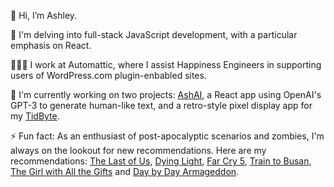 <!-- <img src="https://github.com/ash1eygrace/ash1eygrace/blob/master/hey_there.gif?raw=true" width="100%"/> -->

👋 Hi, I’m Ashley. 

🌱 I'm delving into full-stack JavaScript development, with a particular emphasis on React. 

👩🏻‍💻 I work at Automattic, where I assist Happiness Engineers in supporting users of WordPress.com plugin-enbabled sites.

🔭 I'm currently working on two projects: [AshAI](https://github.com/ash1eygrace/ai-content), a React app using OpenAI's GPT-3 to generate human-like text, and a retro-style pixel display app for my [TidByte](https://github.com/tidbyt/community/).

⚡ Fun fact: As an enthusiast of post-apocalyptic scenarios and zombies, I'm always on the lookout for new recommendations. Here are my recommendations: [The Last of Us](https://www.playstation.com/en-ca/games/the-last-of-us-part-i/), [Dying Light](https://store.steampowered.com/agecheck/app/239140/), [Far Cry 5](https://store.steampowered.com/agecheck/app/552520/), [Train to Busan](https://en.wikipedia.org/wiki/Train_to_Busan), [The Girl with All the Gifts](https://www.goodreads.com/book/show/17235026-the-girl-with-all-the-gifts) and [Day by Day Armageddon](https://www.goodreads.com/book/show/74821.Day_by_Day_Armageddon). 

<!--
**ash1eygrace/ash1eygrace** is a ✨ _special_ ✨ repository because its `README.md` (this file) appears on your GitHub profile.

Here are some ideas to get you started:

- 🔭 I’m currently working on ...
- 🌱 I’m currently learning ...
- 👯 I’m looking to collaborate on ...
- 🤔 I’m looking for help with ...
- 💬 Ask me about ...
- 📫 How to reach me: ...
- 😄 Pronouns: ...
- ⚡ Fun fact: ...
-->
